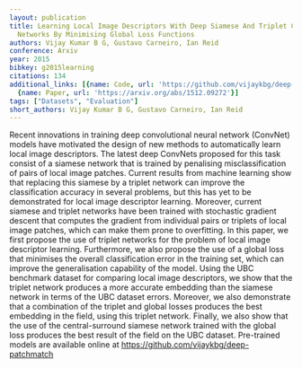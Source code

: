```yaml
---
layout: publication
title: Learning Local Image Descriptors With Deep Siamese And Triplet Convolutional
  Networks By Minimising Global Loss Functions
authors: Vijay Kumar B G, Gustavo Carneiro, Ian Reid
conference: Arxiv
year: 2015
bibkey: g2015learning
citations: 134
additional_links: [{name: Code, url: 'https://github.com/vijaykbg/deep-patchmatch'},
  {name: Paper, url: 'https://arxiv.org/abs/1512.09272'}]
tags: ["Datasets", "Evaluation"]
short_authors: Vijay Kumar B G, Gustavo Carneiro, Ian Reid
---
```

Recent innovations in training deep convolutional neural network (ConvNet)
models have motivated the design of new methods to automatically learn local
image descriptors. The latest deep ConvNets proposed for this task consist of a
siamese network that is trained by penalising misclassification of pairs of
local image patches. Current results from machine learning show that replacing
this siamese by a triplet network can improve the classification accuracy in
several problems, but this has yet to be demonstrated for local image
descriptor learning. Moreover, current siamese and triplet networks have been
trained with stochastic gradient descent that computes the gradient from
individual pairs or triplets of local image patches, which can make them prone
to overfitting. In this paper, we first propose the use of triplet networks for
the problem of local image descriptor learning. Furthermore, we also propose
the use of a global loss that minimises the overall classification error in the
training set, which can improve the generalisation capability of the model.
Using the UBC benchmark dataset for comparing local image descriptors, we show
that the triplet network produces a more accurate embedding than the siamese
network in terms of the UBC dataset errors. Moreover, we also demonstrate that
a combination of the triplet and global losses produces the best embedding in
the field, using this triplet network. Finally, we also show that the use of
the central-surround siamese network trained with the global loss produces the
best result of the field on the UBC dataset. Pre-trained models are available
online at https://github.com/vijaykbg/deep-patchmatch